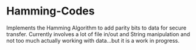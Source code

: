 # Hamming-Codes

Implements the Hamming Algorithm to add parity bits to data for secure transfer.
Currently involves a lot of file in/out and String manipulation and not too 
much actually working with data...but it is a work in progress.  
